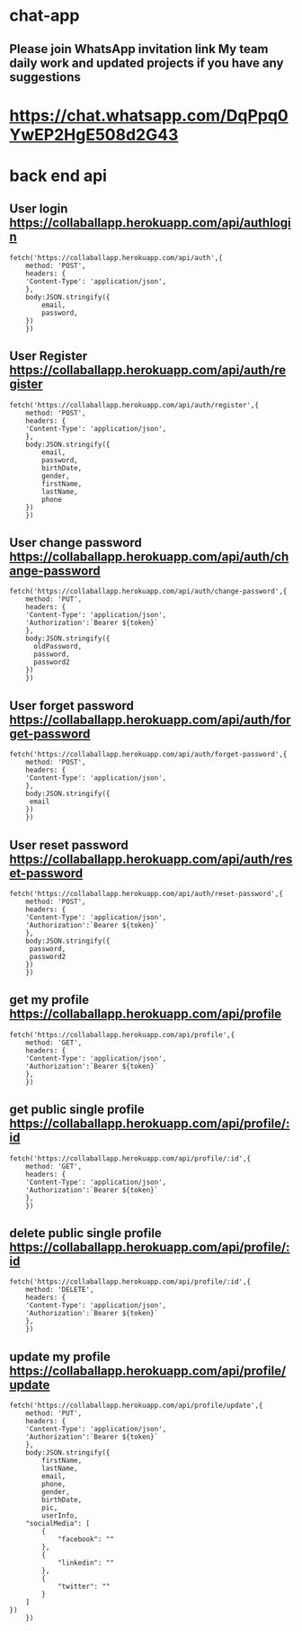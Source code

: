 # chat-app

## Please join WhatsApp invitation link My team daily work and updated projects if you have any suggestions

# https://chat.whatsapp.com/DqPpq0YwEP2HgE508d2G43

# back end api

## User login https://collaballapp.herokuapp.com/api/authlogin

```
fetch('https://collaballapp.herokuapp.com/api/auth',{
    method: 'POST',
    headers: {
    'Content-Type': 'application/json',
    },
    body:JSON.stringify({
        email,
        password,
    })
    })
```

## User Register https://collaballapp.herokuapp.com/api/auth/register

```
fetch('https://collaballapp.herokuapp.com/api/auth/register',{
    method: 'POST',
    headers: {
    'Content-Type': 'application/json',
    },
    body:JSON.stringify({
        email,
        password,
        birthDate,
        gender,
        firstName,
        lastName,
        phone
    })
    })
```

## User change password https://collaballapp.herokuapp.com/api/auth/change-password

```
fetch('https://collaballapp.herokuapp.com/api/auth/change-password',{
    method: 'PUT',
    headers: {
    'Content-Type': 'application/json',
    'Authorization':`Bearer ${token}`
    },
    body:JSON.stringify({
      oldPassword,
      password,
      password2
    })
    })
```

## User forget password https://collaballapp.herokuapp.com/api/auth/forget-password

```
fetch('https://collaballapp.herokuapp.com/api/auth/forget-password',{
    method: 'POST',
    headers: {
    'Content-Type': 'application/json',
    },
    body:JSON.stringify({
     email
    })
    })
```

## User reset password https://collaballapp.herokuapp.com/api/auth/reset-password

```
fetch('https://collaballapp.herokuapp.com/api/auth/reset-password',{
    method: 'POST',
    headers: {
    'Content-Type': 'application/json',
    'Authorization':`Bearer ${token}`
    },
    body:JSON.stringify({
     password,
     password2
    })
    })
```

## get my profile https://collaballapp.herokuapp.com/api/profile

```
fetch('https://collaballapp.herokuapp.com/api/profile',{
    method: 'GET',
    headers: {
    'Content-Type': 'application/json',
    'Authorization':`Bearer ${token}`
    },
    })
```

## get public single profile https://collaballapp.herokuapp.com/api/profile/:id

```
fetch('https://collaballapp.herokuapp.com/api/profile/:id',{
    method: 'GET',
    headers: {
    'Content-Type': 'application/json',
    'Authorization':`Bearer ${token}`
    },
    })
```

## delete public single profile https://collaballapp.herokuapp.com/api/profile/:id

```
fetch('https://collaballapp.herokuapp.com/api/profile/:id',{
    method: 'DELETE',
    headers: {
    'Content-Type': 'application/json',
    'Authorization':`Bearer ${token}`
    },
    })
```

## update my profile https://collaballapp.herokuapp.com/api/profile/update

```
fetch('https://collaballapp.herokuapp.com/api/profile/update',{
    method: 'PUT',
    headers: {
    'Content-Type': 'application/json',
    'Authorization':`Bearer ${token}`
    },
    body:JSON.stringify({
        firstName,
        lastName,
        email,
        phone,
        gender,
        birthDate,
        pic,
        userInfo,
    "socialMedia": [
        {
            "facebook": ""
        },
        {
            "linkedin": ""
        },
        {
            "twitter": ""
        }
    ]
})
    })
```
